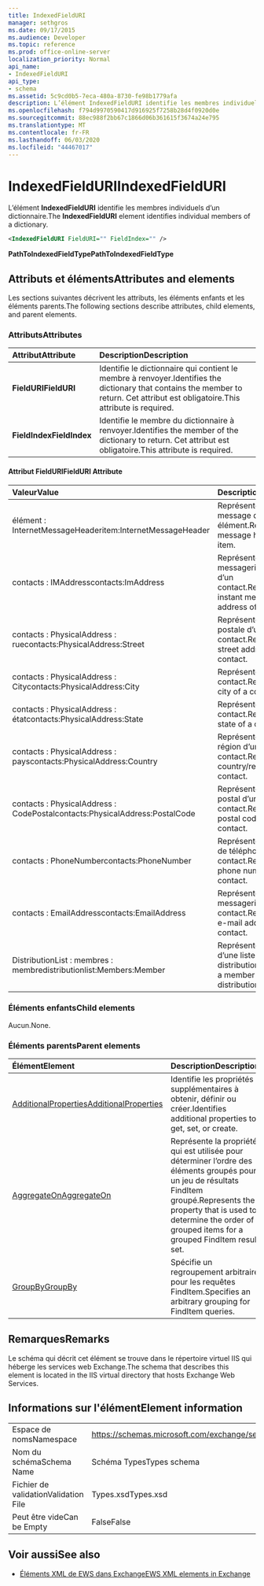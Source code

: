 ```yaml
---
title: IndexedFieldURI
manager: sethgros
ms.date: 09/17/2015
ms.audience: Developer
ms.topic: reference
ms.prod: office-online-server
localization_priority: Normal
api_name:
- IndexedFieldURI
api_type:
- schema
ms.assetid: 5c9cd0b5-7eca-480a-8730-fe98b1779afa
description: L’élément IndexedFieldURI identifie les membres individuels d’un dictionnaire.
ms.openlocfilehash: f794d9970590417d916925f7258b28d4f0920d0e
ms.sourcegitcommit: 88ec988f2bb67c1866d06b361615f3674a24e795
ms.translationtype: MT
ms.contentlocale: fr-FR
ms.lasthandoff: 06/03/2020
ms.locfileid: "44467017"
---
```

# <a name="indexedfielduri"></a><span data-ttu-id="fd848-103">IndexedFieldURI</span><span class="sxs-lookup"><span data-stu-id="fd848-103">IndexedFieldURI</span></span>

<span data-ttu-id="fd848-104">L’élément **IndexedFieldURI** identifie les membres individuels d’un dictionnaire.</span><span class="sxs-lookup"><span data-stu-id="fd848-104">The **IndexedFieldURI** element identifies individual members of a dictionary.</span></span> 
  
```xml
<IndexedFieldURI FieldURI="" FieldIndex="" />
```

 <span data-ttu-id="fd848-105">**PathToIndexedFieldType**</span><span class="sxs-lookup"><span data-stu-id="fd848-105">**PathToIndexedFieldType**</span></span>
## <a name="attributes-and-elements"></a><span data-ttu-id="fd848-106">Attributs et éléments</span><span class="sxs-lookup"><span data-stu-id="fd848-106">Attributes and elements</span></span>

<span data-ttu-id="fd848-107">Les sections suivantes décrivent les attributs, les éléments enfants et les éléments parents.</span><span class="sxs-lookup"><span data-stu-id="fd848-107">The following sections describe attributes, child elements, and parent elements.</span></span>
  
### <a name="attributes"></a><span data-ttu-id="fd848-108">Attributs</span><span class="sxs-lookup"><span data-stu-id="fd848-108">Attributes</span></span>

|<span data-ttu-id="fd848-109">**Attribut**</span><span class="sxs-lookup"><span data-stu-id="fd848-109">**Attribute**</span></span>|<span data-ttu-id="fd848-110">**Description**</span><span class="sxs-lookup"><span data-stu-id="fd848-110">**Description**</span></span>|
|:-----|:-----|
|<span data-ttu-id="fd848-111">**FieldURI**</span><span class="sxs-lookup"><span data-stu-id="fd848-111">**FieldURI**</span></span> <br/> |<span data-ttu-id="fd848-112">Identifie le dictionnaire qui contient le membre à renvoyer.</span><span class="sxs-lookup"><span data-stu-id="fd848-112">Identifies the dictionary that contains the member to return.</span></span> <span data-ttu-id="fd848-113">Cet attribut est obligatoire.</span><span class="sxs-lookup"><span data-stu-id="fd848-113">This attribute is required.</span></span>  <br/> |
|<span data-ttu-id="fd848-114">**FieldIndex**</span><span class="sxs-lookup"><span data-stu-id="fd848-114">**FieldIndex**</span></span> <br/> |<span data-ttu-id="fd848-115">Identifie le membre du dictionnaire à renvoyer.</span><span class="sxs-lookup"><span data-stu-id="fd848-115">Identifies the member of the dictionary to return.</span></span> <span data-ttu-id="fd848-116">Cet attribut est obligatoire.</span><span class="sxs-lookup"><span data-stu-id="fd848-116">This attribute is required.</span></span>  <br/> |
   
#### <a name="fielduri-attribute"></a><span data-ttu-id="fd848-117">Attribut FieldURI</span><span class="sxs-lookup"><span data-stu-id="fd848-117">FieldURI Attribute</span></span>

|<span data-ttu-id="fd848-118">**Valeur**</span><span class="sxs-lookup"><span data-stu-id="fd848-118">**Value**</span></span>|<span data-ttu-id="fd848-119">**Description**</span><span class="sxs-lookup"><span data-stu-id="fd848-119">**Description**</span></span>|
|:-----|:-----|
|<span data-ttu-id="fd848-120">élément : InternetMessageHeader</span><span class="sxs-lookup"><span data-stu-id="fd848-120">item:InternetMessageHeader</span></span>  <br/> |<span data-ttu-id="fd848-121">Représente l’en-tête de message d’un élément.</span><span class="sxs-lookup"><span data-stu-id="fd848-121">Represents the message header of an item.</span></span>  <br/> |
|<span data-ttu-id="fd848-122">contacts : IMAddress</span><span class="sxs-lookup"><span data-stu-id="fd848-122">contacts:ImAddress</span></span>  <br/> |<span data-ttu-id="fd848-123">Représente l’adresse de messagerie instantanée d’un contact.</span><span class="sxs-lookup"><span data-stu-id="fd848-123">Represents the instant messaging address of a contact.</span></span>  <br/> |
|<span data-ttu-id="fd848-124">contacts : PhysicalAddress : rue</span><span class="sxs-lookup"><span data-stu-id="fd848-124">contacts:PhysicalAddress:Street</span></span>  <br/> |<span data-ttu-id="fd848-125">Représente l’adresse postale d’un contact.</span><span class="sxs-lookup"><span data-stu-id="fd848-125">Represents the street address of a contact.</span></span>  <br/> |
|<span data-ttu-id="fd848-126">contacts : PhysicalAddress : City</span><span class="sxs-lookup"><span data-stu-id="fd848-126">contacts:PhysicalAddress:City</span></span>  <br/> |<span data-ttu-id="fd848-127">Représente la ville d’un contact.</span><span class="sxs-lookup"><span data-stu-id="fd848-127">Represents the city of a contact.</span></span>  <br/> |
|<span data-ttu-id="fd848-128">contacts : PhysicalAddress : état</span><span class="sxs-lookup"><span data-stu-id="fd848-128">contacts:PhysicalAddress:State</span></span>  <br/> |<span data-ttu-id="fd848-129">Représente l’état d’un contact.</span><span class="sxs-lookup"><span data-stu-id="fd848-129">Represents the state of a contact.</span></span>  <br/> |
|<span data-ttu-id="fd848-130">contacts : PhysicalAddress : pays</span><span class="sxs-lookup"><span data-stu-id="fd848-130">contacts:PhysicalAddress:Country</span></span>  <br/> |<span data-ttu-id="fd848-131">Représente le pays/la région d’un contact.</span><span class="sxs-lookup"><span data-stu-id="fd848-131">Represents the country/region of a contact.</span></span>  <br/> |
|<span data-ttu-id="fd848-132">contacts : PhysicalAddress : CodePostal</span><span class="sxs-lookup"><span data-stu-id="fd848-132">contacts:PhysicalAddress:PostalCode</span></span>  <br/> |<span data-ttu-id="fd848-133">Représente le code postal d’un contact.</span><span class="sxs-lookup"><span data-stu-id="fd848-133">Represents the postal code of a contact.</span></span>  <br/> |
|<span data-ttu-id="fd848-134">contacts : PhoneNumber</span><span class="sxs-lookup"><span data-stu-id="fd848-134">contacts:PhoneNumber</span></span>  <br/> |<span data-ttu-id="fd848-135">Représente le numéro de téléphone d’un contact.</span><span class="sxs-lookup"><span data-stu-id="fd848-135">Represents the phone number of a contact.</span></span>  <br/> |
|<span data-ttu-id="fd848-136">contacts : EmailAddress</span><span class="sxs-lookup"><span data-stu-id="fd848-136">contacts:EmailAddress</span></span>  <br/> |<span data-ttu-id="fd848-137">Représente l’adresse de messagerie d’un contact.</span><span class="sxs-lookup"><span data-stu-id="fd848-137">Represents the e-mail address of a contact.</span></span>  <br/> |
|<span data-ttu-id="fd848-138">DistributionList : membres : membre</span><span class="sxs-lookup"><span data-stu-id="fd848-138">distributionlist:Members:Member</span></span>  <br/> |<span data-ttu-id="fd848-139">Représente un membre d’une liste de distribution.</span><span class="sxs-lookup"><span data-stu-id="fd848-139">Represents a member of a distribution list.</span></span>  <br/> |
   
### <a name="child-elements"></a><span data-ttu-id="fd848-140">Éléments enfants</span><span class="sxs-lookup"><span data-stu-id="fd848-140">Child elements</span></span>

<span data-ttu-id="fd848-141">Aucun.</span><span class="sxs-lookup"><span data-stu-id="fd848-141">None.</span></span>
  
### <a name="parent-elements"></a><span data-ttu-id="fd848-142">Éléments parents</span><span class="sxs-lookup"><span data-stu-id="fd848-142">Parent elements</span></span>

|<span data-ttu-id="fd848-143">**Élément**</span><span class="sxs-lookup"><span data-stu-id="fd848-143">**Element**</span></span>|<span data-ttu-id="fd848-144">**Description**</span><span class="sxs-lookup"><span data-stu-id="fd848-144">**Description**</span></span>|
|:-----|:-----|
|[<span data-ttu-id="fd848-145">AdditionalProperties</span><span class="sxs-lookup"><span data-stu-id="fd848-145">AdditionalProperties</span></span>](additionalproperties.md) <br/> |<span data-ttu-id="fd848-146">Identifie les propriétés supplémentaires à obtenir, définir ou créer.</span><span class="sxs-lookup"><span data-stu-id="fd848-146">Identifies additional properties to get, set, or create.</span></span>  <br/> |
|[<span data-ttu-id="fd848-147">AggregateOn</span><span class="sxs-lookup"><span data-stu-id="fd848-147">AggregateOn</span></span>](aggregateon.md) <br/> |<span data-ttu-id="fd848-148">Représente la propriété qui est utilisée pour déterminer l’ordre des éléments groupés pour un jeu de résultats FindItem groupé.</span><span class="sxs-lookup"><span data-stu-id="fd848-148">Represents the property that is used to determine the order of grouped items for a grouped FindItem result set.</span></span>  <br/> |
|[<span data-ttu-id="fd848-149">GroupBy</span><span class="sxs-lookup"><span data-stu-id="fd848-149">GroupBy</span></span>](groupby.md) <br/> |<span data-ttu-id="fd848-150">Spécifie un regroupement arbitraire pour les requêtes FindItem.</span><span class="sxs-lookup"><span data-stu-id="fd848-150">Specifies an arbitrary grouping for FindItem queries.</span></span>  <br/> |
   
## <a name="remarks"></a><span data-ttu-id="fd848-151">Remarques</span><span class="sxs-lookup"><span data-stu-id="fd848-151">Remarks</span></span>

<span data-ttu-id="fd848-152">Le schéma qui décrit cet élément se trouve dans le répertoire virtuel IIS qui héberge les services web Exchange.</span><span class="sxs-lookup"><span data-stu-id="fd848-152">The schema that describes this element is located in the IIS virtual directory that hosts Exchange Web Services.</span></span>
  
## <a name="element-information"></a><span data-ttu-id="fd848-153">Informations sur l'élément</span><span class="sxs-lookup"><span data-stu-id="fd848-153">Element information</span></span>

|||
|:-----|:-----|
|<span data-ttu-id="fd848-154">Espace de noms</span><span class="sxs-lookup"><span data-stu-id="fd848-154">Namespace</span></span>  <br/> |https://schemas.microsoft.com/exchange/services/2006/types  <br/> |
|<span data-ttu-id="fd848-155">Nom du schéma</span><span class="sxs-lookup"><span data-stu-id="fd848-155">Schema Name</span></span>  <br/> |<span data-ttu-id="fd848-156">Schéma Types</span><span class="sxs-lookup"><span data-stu-id="fd848-156">Types schema</span></span>  <br/> |
|<span data-ttu-id="fd848-157">Fichier de validation</span><span class="sxs-lookup"><span data-stu-id="fd848-157">Validation File</span></span>  <br/> |<span data-ttu-id="fd848-158">Types.xsd</span><span class="sxs-lookup"><span data-stu-id="fd848-158">Types.xsd</span></span>  <br/> |
|<span data-ttu-id="fd848-159">Peut être vide</span><span class="sxs-lookup"><span data-stu-id="fd848-159">Can be Empty</span></span>  <br/> |<span data-ttu-id="fd848-160">False</span><span class="sxs-lookup"><span data-stu-id="fd848-160">False</span></span>  <br/> |
   
## <a name="see-also"></a><span data-ttu-id="fd848-161">Voir aussi</span><span class="sxs-lookup"><span data-stu-id="fd848-161">See also</span></span>



- [<span data-ttu-id="fd848-162">Éléments XML de EWS dans Exchange</span><span class="sxs-lookup"><span data-stu-id="fd848-162">EWS XML elements in Exchange</span></span>](ews-xml-elements-in-exchange.md)

